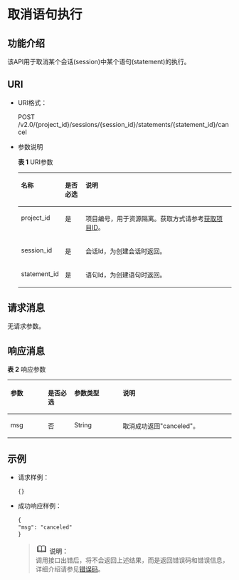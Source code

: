 # 取消语句执行<a name="dli_02_0122"></a>

## 功能介绍<a name="zh-cn_topic_0103343300_zh-cn_topic_0102902522_s1f0e4fd3d502405199f36f78e68721aa"></a>

该API用于取消某个会话\(session\)中某个语句\(statement\)的执行。

## URI<a name="zh-cn_topic_0103343300_zh-cn_topic_0102902522_s9e1b8ec5b57c422a942b19835da7d66e"></a>

-   URI格式：

    POST /v2.0/\{project\_id\}/sessions/\{session\_id\}/statements/\{statement\_id\}/cancel

-   参数说明

    **表 1**  URI参数

    <a name="zh-cn_topic_0103343300_zh-cn_topic_0102902522_zh-cn_topic_0069077803_table60779388"></a>
    <table><thead align="left"><tr id="zh-cn_topic_0103343300_zh-cn_topic_0102902522_zh-cn_topic_0069077803_row61411666"><th class="cellrowborder" valign="top" width="15%" id="mcps1.2.4.1.1"><p id="zh-cn_topic_0103343300_zh-cn_topic_0102902522_a420a62a594f9410eaea229ffc8037a61"><a name="zh-cn_topic_0103343300_zh-cn_topic_0102902522_a420a62a594f9410eaea229ffc8037a61"></a><a name="zh-cn_topic_0103343300_zh-cn_topic_0102902522_a420a62a594f9410eaea229ffc8037a61"></a>名称</p>
    </th>
    <th class="cellrowborder" valign="top" width="10%" id="mcps1.2.4.1.2"><p id="zh-cn_topic_0103343300_zh-cn_topic_0102902522_zh-cn_topic_0069077803_p873025824211"><a name="zh-cn_topic_0103343300_zh-cn_topic_0102902522_zh-cn_topic_0069077803_p873025824211"></a><a name="zh-cn_topic_0103343300_zh-cn_topic_0102902522_zh-cn_topic_0069077803_p873025824211"></a>是否必选</p>
    </th>
    <th class="cellrowborder" valign="top" width="75%" id="mcps1.2.4.1.3"><p id="zh-cn_topic_0103343300_zh-cn_topic_0102902522_a692d3cd97b464aed90ba6d841900a4a5"><a name="zh-cn_topic_0103343300_zh-cn_topic_0102902522_a692d3cd97b464aed90ba6d841900a4a5"></a><a name="zh-cn_topic_0103343300_zh-cn_topic_0102902522_a692d3cd97b464aed90ba6d841900a4a5"></a>说明</p>
    </th>
    </tr>
    </thead>
    <tbody><tr id="zh-cn_topic_0103343300_zh-cn_topic_0102902522_zh-cn_topic_0069077803_row48589216"><td class="cellrowborder" valign="top" width="15%" headers="mcps1.2.4.1.1 "><p id="zh-cn_topic_0103343300_zh-cn_topic_0102902522_zh-cn_topic_0069077803_p43412436"><a name="zh-cn_topic_0103343300_zh-cn_topic_0102902522_zh-cn_topic_0069077803_p43412436"></a><a name="zh-cn_topic_0103343300_zh-cn_topic_0102902522_zh-cn_topic_0069077803_p43412436"></a>project_id</p>
    </td>
    <td class="cellrowborder" valign="top" width="10%" headers="mcps1.2.4.1.2 "><p id="zh-cn_topic_0103343300_zh-cn_topic_0102902522_zh-cn_topic_0069077803_p26746391"><a name="zh-cn_topic_0103343300_zh-cn_topic_0102902522_zh-cn_topic_0069077803_p26746391"></a><a name="zh-cn_topic_0103343300_zh-cn_topic_0102902522_zh-cn_topic_0069077803_p26746391"></a>是</p>
    </td>
    <td class="cellrowborder" valign="top" width="75%" headers="mcps1.2.4.1.3 "><p id="p1310472724012"><a name="p1310472724012"></a><a name="p1310472724012"></a>项目编号，用于资源隔离。获取方式请参考<a href="获取项目ID.md">获取项目ID</a>。</p>
    </td>
    </tr>
    <tr id="zh-cn_topic_0103343300_zh-cn_topic_0102902522_row13611924125310"><td class="cellrowborder" valign="top" width="15%" headers="mcps1.2.4.1.1 "><p id="zh-cn_topic_0103343300_zh-cn_topic_0102902522_p113618246534"><a name="zh-cn_topic_0103343300_zh-cn_topic_0102902522_p113618246534"></a><a name="zh-cn_topic_0103343300_zh-cn_topic_0102902522_p113618246534"></a>session_id</p>
    </td>
    <td class="cellrowborder" valign="top" width="10%" headers="mcps1.2.4.1.2 "><p id="zh-cn_topic_0103343300_zh-cn_topic_0102902522_p14361112495316"><a name="zh-cn_topic_0103343300_zh-cn_topic_0102902522_p14361112495316"></a><a name="zh-cn_topic_0103343300_zh-cn_topic_0102902522_p14361112495316"></a>是</p>
    </td>
    <td class="cellrowborder" valign="top" width="75%" headers="mcps1.2.4.1.3 "><p id="zh-cn_topic_0103343300_zh-cn_topic_0102902522_p1336172413538"><a name="zh-cn_topic_0103343300_zh-cn_topic_0102902522_p1336172413538"></a><a name="zh-cn_topic_0103343300_zh-cn_topic_0102902522_p1336172413538"></a>会话Id，为创建会话时返回。</p>
    </td>
    </tr>
    <tr id="zh-cn_topic_0103343300_zh-cn_topic_0102902522_row1090251213416"><td class="cellrowborder" valign="top" width="15%" headers="mcps1.2.4.1.1 "><p id="zh-cn_topic_0103343300_zh-cn_topic_0102902522_p13690617163420"><a name="zh-cn_topic_0103343300_zh-cn_topic_0102902522_p13690617163420"></a><a name="zh-cn_topic_0103343300_zh-cn_topic_0102902522_p13690617163420"></a>statement_id</p>
    </td>
    <td class="cellrowborder" valign="top" width="10%" headers="mcps1.2.4.1.2 "><p id="zh-cn_topic_0103343300_zh-cn_topic_0102902522_p169017177344"><a name="zh-cn_topic_0103343300_zh-cn_topic_0102902522_p169017177344"></a><a name="zh-cn_topic_0103343300_zh-cn_topic_0102902522_p169017177344"></a>是</p>
    </td>
    <td class="cellrowborder" valign="top" width="75%" headers="mcps1.2.4.1.3 "><p id="zh-cn_topic_0103343300_zh-cn_topic_0102902522_p2069261773411"><a name="zh-cn_topic_0103343300_zh-cn_topic_0102902522_p2069261773411"></a><a name="zh-cn_topic_0103343300_zh-cn_topic_0102902522_p2069261773411"></a>语句Id，为创建语句时返回。</p>
    </td>
    </tr>
    </tbody>
    </table>


## 请求消息<a name="zh-cn_topic_0103343300_zh-cn_topic_0102902522_section20458182103"></a>

无请求参数。

## 响应消息<a name="zh-cn_topic_0103343300_zh-cn_topic_0102902522_sd1ecb66580054b2ea403be8b2272a2c7"></a>

**表 2**  响应参数

<a name="zh-cn_topic_0103343300_zh-cn_topic_0102902522_table1391425172812"></a>
<table><thead align="left"><tr id="zh-cn_topic_0103343300_zh-cn_topic_0102902522_row239272520282"><th class="cellrowborder" valign="top" width="16.650000000000002%" id="mcps1.2.5.1.1"><p id="zh-cn_topic_0103343300_zh-cn_topic_0102902522_p73934250283"><a name="zh-cn_topic_0103343300_zh-cn_topic_0102902522_p73934250283"></a><a name="zh-cn_topic_0103343300_zh-cn_topic_0102902522_p73934250283"></a>参数</p>
</th>
<th class="cellrowborder" valign="top" width="11.76%" id="mcps1.2.5.1.2"><p id="p182481117617"><a name="p182481117617"></a><a name="p182481117617"></a>是否必选</p>
</th>
<th class="cellrowborder" valign="top" width="21.65%" id="mcps1.2.5.1.3"><p id="zh-cn_topic_0103343300_zh-cn_topic_0102902522_p93931525182819"><a name="zh-cn_topic_0103343300_zh-cn_topic_0102902522_p93931525182819"></a><a name="zh-cn_topic_0103343300_zh-cn_topic_0102902522_p93931525182819"></a>参数类型</p>
</th>
<th class="cellrowborder" valign="top" width="49.94%" id="mcps1.2.5.1.4"><p id="zh-cn_topic_0103343300_zh-cn_topic_0102902522_p339412542814"><a name="zh-cn_topic_0103343300_zh-cn_topic_0102902522_p339412542814"></a><a name="zh-cn_topic_0103343300_zh-cn_topic_0102902522_p339412542814"></a>说明</p>
</th>
</tr>
</thead>
<tbody><tr id="zh-cn_topic_0103343300_zh-cn_topic_0102902522_row1739412572811"><td class="cellrowborder" valign="top" width="16.650000000000002%" headers="mcps1.2.5.1.1 "><p id="zh-cn_topic_0103343300_zh-cn_topic_0102902522_p634882232519"><a name="zh-cn_topic_0103343300_zh-cn_topic_0102902522_p634882232519"></a><a name="zh-cn_topic_0103343300_zh-cn_topic_0102902522_p634882232519"></a>msg</p>
</td>
<td class="cellrowborder" valign="top" width="11.76%" headers="mcps1.2.5.1.2 "><p id="p15248171110616"><a name="p15248171110616"></a><a name="p15248171110616"></a>否</p>
</td>
<td class="cellrowborder" valign="top" width="21.65%" headers="mcps1.2.5.1.3 "><p id="zh-cn_topic_0103343300_zh-cn_topic_0102902522_p17347122102517"><a name="zh-cn_topic_0103343300_zh-cn_topic_0102902522_p17347122102517"></a><a name="zh-cn_topic_0103343300_zh-cn_topic_0102902522_p17347122102517"></a>String</p>
</td>
<td class="cellrowborder" valign="top" width="49.94%" headers="mcps1.2.5.1.4 "><p id="zh-cn_topic_0103343300_zh-cn_topic_0102902522_p19346922142512"><a name="zh-cn_topic_0103343300_zh-cn_topic_0102902522_p19346922142512"></a><a name="zh-cn_topic_0103343300_zh-cn_topic_0102902522_p19346922142512"></a>取消成功返回"canceled"。</p>
</td>
</tr>
</tbody>
</table>

## 示例<a name="zh-cn_topic_0103343300_zh-cn_topic_0102902522_section17446171164041"></a>

-   请求样例：

    ```
    {}
    ```

-   成功响应样例：

    ```
    {
    "msg": "canceled"
    }
    ```

    >![](public_sys-resources/icon-note.gif) **说明：**   
    >调用接口出错后，将不会返回上述结果，而是返回错误码和错误信息，详细介绍请参见[错误码](错误码.md)。  


